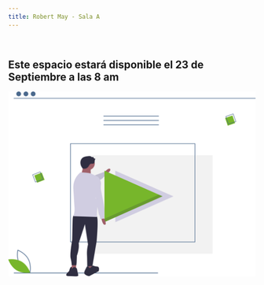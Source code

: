 ```yaml
---
title: Robert May - Sala A
---
```


<div class="text-center">
<br>

## Este espacio estará disponible el 23 de Septiembre a las 8 am
      
<div class="mx-auto">
<img src="./proximamente.svg" alt="Proximamente">

</div>
